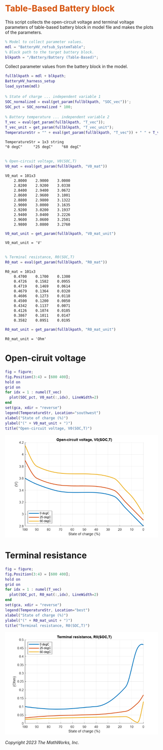 
# <span style="color:rgb(213,80,0)">Table-Based Battery block</span>

This script collects the open-circuit voltage and terminal voltage parameters of table-based battery block in model file and makes the plots of the parameters.

```matlab
% Model to collect parameter values.
mdl = "BatteryHV_refsub_SystemTable";
% Block path to the target battery block.
blkpath = "/Battery/Battery (Table-Based)";
```

Collect parameter values from the battery block in the model.

```matlab
fullblkpath = mdl + blkpath;
BatteryHV_harness_setup
load_system(mdl)

% State of charge ... independent variable 1
SOC_normalized = eval(get_param(fullblkpath, "SOC_vec"))';
SOC_pct = SOC_normalized * 100;

% Battery temperature ... independent variable 2
T_vec = eval(get_param(fullblkpath, "T_vec"));
T_vec_unit = get_param(fullblkpath, "T_vec_unit");
TemperatureStr = "" + eval(get_param(fullblkpath, "T_vec")) + " " + T_vec_unit
```

```TextOutput
TemperatureStr = 1x3 string    
"0 degC"     "25 degC"    "60 degC"    
```

```matlab

% Open-circuit voltage, V0(SOC,T)
V0_mat = eval(get_param(fullblkpath, "V0_mat"))
```

```TextOutput
V0_mat = 101x3    
    2.8000    2.9000    3.0000
    2.8200    2.9200    3.0338
    2.8400    2.9400    3.0672
    2.8600    2.9600    3.1001
    2.8800    2.9800    3.1322
    2.9000    3.0000    3.1635
    2.9200    3.0200    3.1937
    2.9400    3.0400    3.2226
    2.9600    3.0600    3.2501
    2.9800    3.0800    3.2760
```

```matlab
V0_mat_unit = get_param(fullblkpath, "V0_mat_unit")
```

```TextOutput
V0_mat_unit = 'V'
```

```matlab

% Terminal resistance, R0(SOC,T)
R0_mat = eval(get_param(fullblkpath, "R0_mat"))
```

```TextOutput
R0_mat = 101x3    
    0.4700    0.1700    0.1300
    0.4726    0.1582    0.0955
    0.4719    0.1469    0.0614
    0.4679    0.1364    0.0320
    0.4606    0.1273    0.0118
    0.4500    0.1200    0.0050
    0.4342    0.1137    0.0071
    0.4126    0.1074    0.0105
    0.3867    0.1011    0.0147
    0.3582    0.0951    0.0195
```

```matlab
R0_mat_unit = get_param(fullblkpath, "R0_mat_unit")
```

```TextOutput
R0_mat_unit = 'Ohm'
```
# Open-ciruit voltage
```matlab
fig = figure;
fig.Position(3:4) = [600 400];
hold on
grid on
for idx = 1 : numel(T_vec)
  plot(SOC_pct, V0_mat(:,idx), LineWidth=2)
end
set(gca, xdir = "reverse")
legend(TemperatureStr, Location="southwest")
xlabel("State of charge (%)")
ylabel("(" + V0_mat_unit + ")")
title("Open-circuit voltage, V0(SOC,T)")
```

<center><img src="Media/BatteryHV_TableBased_visualizeParameters_media/figure_0.png" width="602" alt="figure_0.png"></center>

# Terminal resistance
```matlab
fig = figure;
fig.Position(3:4) = [600 400];
hold on
grid on
for idx = 1 : numel(T_vec)
  plot(SOC_pct, R0_mat(:,idx), LineWidth=2)
end
set(gca, xdir = "reverse")
legend(TemperatureStr, Location="best")
xlabel("State of charge (%)")
ylabel("(" + R0_mat_unit + ")")
title("Terminal resistance, R0(SOC,T)")
```

<center><img src="Media/BatteryHV_TableBased_visualizeParameters_media/figure_1.png" width="602" alt="figure_1.png"></center>


*Copyright 2023 The MathWorks, Inc.*

